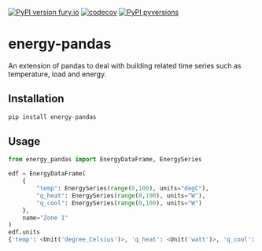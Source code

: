 [![PyPI version fury.io](https://badge.fury.io/py/energy-pandas.svg)](https://pypi.python.org/pypi/energy-pandas/)
[![codecov](https://codecov.io/gh/samuelduchesne/energy-pandas/branch/master/graph/badge.svg?token=kY9pzjlDZJ)](https://codecov.io/gh/samuelduchesne/energy-pandas)
[![PyPI pyversions](https://img.shields.io/pypi/pyversions/energy-pandas.svg)](https://pypi.python.org/pypi/energy-pandas/)

# energy-pandas

An extension of pandas to deal with building related time series such as temperature, load and energy.

## Installation

```python
pip install energy-pandas
```

## Usage

```python
from energy_pandas import EnergyDataFrame, EnergySeries

edf = EnergyDataFrame(
    {
        "temp": EnergySeries(range(0,100), units="degC"),
        "q_heat": EnergySeries(range(0,100), units="W"), 
        "q_cool": EnergySeries(range(0,100), units="W")
    },
    name="Zone 1"
)
edf.units
{'temp': <Unit('degree_Celsius')>, 'q_heat': <Unit('watt')>, 'q_cool': <Unit('watt')>}
```
